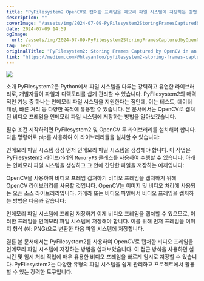 ```yaml
---
title: "PyFilesystem2 OpenCV로 캡처한 프레임을 메모리 파일 시스템에 저장하는 방법"
description: ""
coverImage: "/assets/img/2024-07-09-PyFilesystem2StoringFramesCapturedbyOpenCVinanIn-MemoryFilesystem_0.png"
date: 2024-07-09 14:59
ogImage:
  url: /assets/img/2024-07-09-PyFilesystem2StoringFramesCapturedbyOpenCVinanIn-MemoryFilesystem_0.png
tag: Tech
originalTitle: "PyFilesystem2: Storing Frames Captured by OpenCV in an In-Memory Filesystem"
link: "https://medium.com/@htayanloo/pyfilesystem2-storing-frames-captured-by-opencv-in-an-in-memory-filesystem-b2f5fc0f4838"
---
```


<img src="/assets/img/2024-07-09-PyFilesystem2StoringFramesCapturedbyOpenCVinanIn-MemoryFilesystem_0.png" />

소개
PyFilesystem2은 Python에서 파일 시스템을 다루는 강력하고 유연한 라이브러리로, 개발자들이 파일과 디렉토리를 쉽게 관리할 수 있습니다. PyFilesystem2의 매력적인 기능 중 하나는 인메모리 파일 시스템을 지원한다는 점인데, 이는 테스트, 데이터 캐싱, 빠른 처리 등 다양한 목적에 유용할 수 있습니다. 본 문서에서는 OpenCV로 캡처된 비디오 프레임을 인메모리 파일 시스템에 저장하는 방법을 알아보겠습니다.

필수 조건
시작하려면 PyFilesystem2 및 OpenCV 두 라이브러리를 설치해야 합니다. 다음 명령어로 pip를 사용하여 이 라이브러리들을 설치할 수 있습니다:

인메모리 파일 시스템 생성
먼저 인메모리 파일 시스템을 생성해야 합니다. 이 작업은 PyFilesystem2 라이브러리의 `MemoryFS` 클래스를 사용하여 수행할 수 있습니다. 아래는 인메모리 파일 시스템을 생성하고 그 안에 간단한 파일을 저장하는 예제입니다:

<div class="content-ad"></div>

OpenCV을 사용하여 비디오 프레임 캡처하기
비디오 프레임을 캡처하기 위해 OpenCV 라이브러리를 사용할 것입니다. OpenCV는 이미지 및 비디오 처리에 사용되는 오픈 소스 라이브러리입니다. 카메라 또는 비디오 파일에서 비디오 프레임을 캡처하는 방법은 다음과 같습니다:

인메모리 파일 시스템에 프레임 저장하기
이제 비디오 프레임을 캡처할 수 있으므로, 이러한 프레임을 인메모리 파일 시스템에 저장해야 합니다. 이를 위해 먼저 프레임을 이미지 형식 (예: PNG)으로 변환한 다음 파일 시스템에 저장합니다.

결론
본 문서에서는 PyFilesystem2를 사용하여 OpenCV로 캡처한 비디오 프레임을 인메모리 파일 시스템에 저장하는 방법을 살펴보았습니다. 이 접근 방식을 사용하면 실시간 및 임시 처리 작업에 매우 유용한 비디오 프레임을 빠르게 임시로 저장할 수 있습니다. PyFilesystem2는 다양한 유형의 파일 시스템을 쉽게 관리하고 프로젝트에서 활용할 수 있는 강력한 도구입니다.
